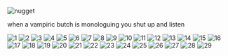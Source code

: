 ![nugget](https://github.com/user-attachments/assets/6d46317a-4c47-4465-8248-bf14952bae71)

when a vampiric butch is monologuing you shut up and listen


![1](https://external-media.spacehey.net/media/s9ANY5RT3xn3Vo0PHxWUaqLN9gnUO463H9eVR6wPkbDk=/https://images-wixmp-ed30a86b8c4ca887773594c2.wixmp.com/f/e0ceb378-0057-4dad-9b54-9fdd304a890f/dg3l2kb-284f1a4e-5415-4e2b-9f3d-ed2c5c091651.gif?token=eyJ0eXAiOiJKV1QiLCJhbGciOiJIUzI1NiJ9.eyJzdWIiOiJ1cm46YXBwOjdlMGQxODg5ODIyNjQzNzNhNWYwZDQxNWVhMGQyNmUwIiwiaXNzIjoidXJuOmFwcDo3ZTBkMTg4OTgyMjY0MzczYTVmMGQ0MTVlYTBkMjZlMCIsIm9iaiI6W1t7InBhdGgiOiJcL2ZcL2UwY2ViMzc4LTAwNTctNGRhZC05YjU0LTlmZGQzMDRhODkwZlwvZGczbDJrYi0yODRmMWE0ZS01NDE1LTRlMmItOWYzZC1lZDJjNWMwOTE2NTEuZ2lmIn1dXSwiYXVkIjpbInVybjpzZXJ2aWNlOmZpbGUuZG93bmxvYWQiXX0.PJUjAlkQnA8JhI3DT2I6FwWRmTpyiU7NUd3MjuXkzSY) ![2](https://external-media.spacehey.net/media/sAmmzEwYU-D0pC_w6_kbMeiAaERkMKRqN-cZMJVQeAk8=/https://fc04.deviantart.net/fs70/f/2012/160/c/2/on_my_bed_by_prosaix-d52ulep.gif) ![3](https://external-media.spacehey.net/media/so-vvfUVS0Py_H8FWNhZ359bgc7k2UHk6b1yyRKd7PT4=/https://images-wixmp-ed30a86b8c4ca887773594c2.wixmp.com/f/436ac9a3-df4e-4e3f-b385-2ada535a70d7/d143qwm-fbe8675f-fa1d-49cc-bcf6-2f2cf3646cc6.png/v1/fill/w_99,h_56/why_i_boycotted_fandoms__by_lostforeveragain_d143qwm-fullview.png?token=eyJ0eXAiOiJKV1QiLCJhbGciOiJIUzI1NiJ9.eyJzdWIiOiJ1cm46YXBwOjdlMGQxODg5ODIyNjQzNzNhNWYwZDQxNWVhMGQyNmUwIiwiaXNzIjoidXJuOmFwcDo3ZTBkMTg4OTgyMjY0MzczYTVmMGQ0MTVlYTBkMjZlMCIsIm9iaiI6W1t7ImhlaWdodCI6Ijw9NTYiLCJwYXRoIjoiXC9mXC80MzZhYzlhMy1kZjRlLTRlM2YtYjM4NS0yYWRhNTM1YTcwZDdcL2QxNDNxd20tZmJlODY3NWYtZmExZC00OWNjLWJjZjYtMmYyY2YzNjQ2Y2M2LnBuZyIsIndpZHRoIjoiPD05OSJ9XV0sImF1ZCI6WyJ1cm46c2VydmljZTppbWFnZS5vcGVyYXRpb25zIl19.TGNVQ8AyIqWJEdCzZndeIaaptsU6bkIfGb_TUAl-i9M) ![4](https://external-media.spacehey.net/media/sn6Y__dU4C0YurvHn-iQsR8eySi14Z9drdAyefsquwbo=/https://y2k.neocities.org/stamps/tumblr_inline_pe6lvyKkO11v11djx_1280.gif) ![5](https://external-media.spacehey.net/media/sJoK00A0IrM0vJ9j6sL8UPRrOsnW_xazGlzBH18qny4A=/https://images-wixmp-ed30a86b8c4ca887773594c2.wixmp.com/f/8b1be5d1-435e-46d3-885b-2a55e5f1669e/d24qzm3-016cd98b-e5eb-486f-a5db-41903576cbac.gif?token=eyJ0eXAiOiJKV1QiLCJhbGciOiJIUzI1NiJ9.eyJzdWIiOiJ1cm46YXBwOjdlMGQxODg5ODIyNjQzNzNhNWYwZDQxNWVhMGQyNmUwIiwiaXNzIjoidXJuOmFwcDo3ZTBkMTg4OTgyMjY0MzczYTVmMGQ0MTVlYTBkMjZlMCIsIm9iaiI6W1t7InBhdGgiOiJcL2ZcLzhiMWJlNWQxLTQzNWUtNDZkMy04ODViLTJhNTVlNWYxNjY5ZVwvZDI0cXptMy0wMTZjZDk4Yi1lNWViLTQ4NmYtYTVkYi00MTkwMzU3NmNiYWMuZ2lmIn1dXSwiYXVkIjpbInVybjpzZXJ2aWNlOmZpbGUuZG93bmxvYWQiXX0.FsikLsNObpNuMAYZIWlB8id35ZhdjLenhtwUFRY_5IM) ![6](https://external-media.spacehey.net/media/sYoVDjHqXuIODXszJsH2xU080W_v2SXLbqVbfEj6WXgc=/https://images-wixmp-ed30a86b8c4ca887773594c2.wixmp.com/f/0e71bd7e-a3f6-4fee-bb67-b1dba8f7fdec/d18973u-a429b520-a376-4b9e-a434-96a4d4bb77f3.png?token=eyJ0eXAiOiJKV1QiLCJhbGciOiJIUzI1NiJ9.eyJzdWIiOiJ1cm46YXBwOjdlMGQxODg5ODIyNjQzNzNhNWYwZDQxNWVhMGQyNmUwIiwiaXNzIjoidXJuOmFwcDo3ZTBkMTg4OTgyMjY0MzczYTVmMGQ0MTVlYTBkMjZlMCIsIm9iaiI6W1t7InBhdGgiOiJcL2ZcLzBlNzFiZDdlLWEzZjYtNGZlZS1iYjY3LWIxZGJhOGY3ZmRlY1wvZDE4OTczdS1hNDI5YjUyMC1hMzc2LTRiOWUtYTQzNC05NmE0ZDRiYjc3ZjMucG5nIn1dXSwiYXVkIjpbInVybjpzZXJ2aWNlOmZpbGUuZG93bmxvYWQiXX0.-TIBiKIqsCfd1R_2kYQrmRoIqQ2jvsirV8AizTZ3feA) ![7](https://external-media.spacehey.net/media/sZZZjQX-tjmWu7WYW1z39sYIZhmDIWClFTWX1CMq4LLQ=/https://images-wixmp-ed30a86b8c4ca887773594c2.wixmp.com/f/50b0101e-945f-44f0-83bb-a0b9b460867b/dba51ws-05d38f44-26fc-4977-9a3f-f1d1652c557c.gif?token=eyJ0eXAiOiJKV1QiLCJhbGciOiJIUzI1NiJ9.eyJzdWIiOiJ1cm46YXBwOjdlMGQxODg5ODIyNjQzNzNhNWYwZDQxNWVhMGQyNmUwIiwiaXNzIjoidXJuOmFwcDo3ZTBkMTg4OTgyMjY0MzczYTVmMGQ0MTVlYTBkMjZlMCIsIm9iaiI6W1t7InBhdGgiOiJcL2ZcLzUwYjAxMDFlLTk0NWYtNDRmMC04M2JiLWEwYjliNDYwODY3YlwvZGJhNTF3cy0wNWQzOGY0NC0yNmZjLTQ5NzctOWEzZi1mMWQxNjUyYzU1N2MuZ2lmIn1dXSwiYXVkIjpbInVybjpzZXJ2aWNlOmZpbGUuZG93bmxvYWQiXX0.-zwP0VAr3IAgN9j2CkBTYzWTiPtQie_xzEb0pyJuSlc) ![8](https://external-media.spacehey.net/media/sydcJIyw9I76Hq8Gc1RXKUjmG4t3sZ2mkG9pAgpfcQUM=/https://images-wixmp-ed30a86b8c4ca887773594c2.wixmp.com/f/50b0101e-945f-44f0-83bb-a0b9b460867b/daq22e3-34bbfbf2-ced8-4a5e-a9f2-28cc068111b2.gif?token=eyJ0eXAiOiJKV1QiLCJhbGciOiJIUzI1NiJ9.eyJzdWIiOiJ1cm46YXBwOjdlMGQxODg5ODIyNjQzNzNhNWYwZDQxNWVhMGQyNmUwIiwiaXNzIjoidXJuOmFwcDo3ZTBkMTg4OTgyMjY0MzczYTVmMGQ0MTVlYTBkMjZlMCIsIm9iaiI6W1t7InBhdGgiOiJcL2ZcLzUwYjAxMDFlLTk0NWYtNDRmMC04M2JiLWEwYjliNDYwODY3YlwvZGFxMjJlMy0zNGJiZmJmMi1jZWQ4LTRhNWUtYTlmMi0yOGNjMDY4MTExYjIuZ2lmIn1dXSwiYXVkIjpbInVybjpzZXJ2aWNlOmZpbGUuZG93bmxvYWQiXX0.T87Kbr6BappOUl2wKYSIfkphZ1Tx-wSW4HMW3fTWDpw) ![9](https://external-media.spacehey.net/media/s0O4aDYGZNQ7c9B1HCjHT0aXr7X5kW2S_MJSghi5JdeQ=/https://64.media.tumblr.com/c0eac4a7798fac0d26f012315a8fff9c/ac6c0c6cdb1f498a-b3/s100x200/d030e1aa9a3035dba1a0f7723d4010daee448567.gifv) ![10](https://external-media.spacehey.net/media/srSfCD3xYp9AuecREGBlAN46XRCTtDlizThGoG6vzbOg=/https://i.ibb.co/gDN7P6f/ezgif-com-rotate.gif) ![11](https://external-media.spacehey.net/media/seJDP-rMoI9AVQaN57sMFAEZVnCKtOuU-5JCiZwNXpP0=/https://i.ibb.co/r4cTv1v/smile-dog-stamp-by-spikytastic-d2n53fc-fullview.png) ![12](https://external-media.spacehey.net/media/shbjL0lczRhm8GFX3cMV_r2vRLOpB_iUQ3PmGhovARgk=/https://64.media.tumblr.com/9d76c020cadbe86688df06d606d189d7/1830c190cfcbdfbb-4a/s250x400/35dc2e37f4766d0aad262c67cb7ef378b2c0a1c5.gif) ![13](https://external-media.spacehey.net/media/sULJD9_UqH3ujl4K6GCeRqfFswC-ebsLXaayQFO7GM-U=/https://images-wixmp-ed30a86b8c4ca887773594c2.wixmp.com/f/c55e01b3-4c96-4c8b-8440-3aedd81ddfbe/d4o3uti-d7e07450-c08b-442a-b2a9-941695159da0.gif?token=eyJ0eXAiOiJKV1QiLCJhbGciOiJIUzI1NiJ9.eyJzdWIiOiJ1cm46YXBwOjdlMGQxODg5ODIyNjQzNzNhNWYwZDQxNWVhMGQyNmUwIiwiaXNzIjoidXJuOmFwcDo3ZTBkMTg4OTgyMjY0MzczYTVmMGQ0MTVlYTBkMjZlMCIsIm9iaiI6W1t7InBhdGgiOiJcL2ZcL2M1NWUwMWIzLTRjOTYtNGM4Yi04NDQwLTNhZWRkODFkZGZiZVwvZDRvM3V0aS1kN2UwNzQ1MC1jMDhiLTQ0MmEtYjJhOS05NDE2OTUxNTlkYTAuZ2lmIn1dXSwiYXVkIjpbInVybjpzZXJ2aWNlOmZpbGUuZG93bmxvYWQiXX0.si_8jaRXFcFM54YBqokGHROL8zmCU_P3f5vbdmAg4CQ) ![14](https://external-media.spacehey.net/media/sm9WqyI2-K9DrBeriYR23nJJXgB-tFEgHqJLFu0oRQH8=/https://gligar.neocities.org/bounce.gif) ![15](https://external-media.spacehey.net/media/s15mofZOLSau4xv0OT9xMLJxfCn5asqJ1avsSKAya9O4=/https://images-wixmp-ed30a86b8c4ca887773594c2.wixmp.com/f/b21dc78f-7fee-40bb-b00d-c30fc402db65/d7doq9f-31319557-b518-4ed2-bdc6-836f70048ed7.gif?token=eyJ0eXAiOiJKV1QiLCJhbGciOiJIUzI1NiJ9.eyJzdWIiOiJ1cm46YXBwOjdlMGQxODg5ODIyNjQzNzNhNWYwZDQxNWVhMGQyNmUwIiwiaXNzIjoidXJuOmFwcDo3ZTBkMTg4OTgyMjY0MzczYTVmMGQ0MTVlYTBkMjZlMCIsIm9iaiI6W1t7InBhdGgiOiJcL2ZcL2IyMWRjNzhmLTdmZWUtNDBiYi1iMDBkLWMzMGZjNDAyZGI2NVwvZDdkb3E5Zi0zMTMxOTU1Ny1iNTE4LTRlZDItYmRjNi04MzZmNzAwNDhlZDcuZ2lmIn1dXSwiYXVkIjpbInVybjpzZXJ2aWNlOmZpbGUuZG93bmxvYWQiXX0.PWq17uxUo2urHbm73-ztrEY4AnQCcpG3a23KPVb6bP0) ![16](https://external-media.spacehey.net/media/sNQ3Y0EKMZiNhTbQzxDGuGWzNrPz52jr17qAXGXo403E=/https://files.catbox.moe/rqxwfa.gif) ![17](https://external-media.spacehey.net/media/sEG23KZ-9FoAi1V9lywNMD9-V9yTr1aOjxnRpCz6HfCU=/https://gligar.neocities.org/20p.gif) ![18](https://external-media.spacehey.net/media/sPViCyfMz82J4SxM8ku0zBsYPtPeH6m5Im86_2vx056Y=/https://images-wixmp-ed30a86b8c4ca887773594c2.wixmp.com/f/d88e4e42-ff29-4996-8887-5bdb81a8f29f/d6lbdlr-f50b9f99-8c24-4f47-9fa6-7cd734a23ef8.png?token=eyJ0eXAiOiJKV1QiLCJhbGciOiJIUzI1NiJ9.eyJzdWIiOiJ1cm46YXBwOjdlMGQxODg5ODIyNjQzNzNhNWYwZDQxNWVhMGQyNmUwIiwiaXNzIjoidXJuOmFwcDo3ZTBkMTg4OTgyMjY0MzczYTVmMGQ0MTVlYTBkMjZlMCIsIm9iaiI6W1t7InBhdGgiOiJcL2ZcL2Q4OGU0ZTQyLWZmMjktNDk5Ni04ODg3LTViZGI4MWE4ZjI5ZlwvZDZsYmRsci1mNTBiOWY5OS04YzI0LTRmNDctOWZhNi03Y2Q3MzRhMjNlZjgucG5nIn1dXSwiYXVkIjpbInVybjpzZXJ2aWNlOmZpbGUuZG93bmxvYWQiXX0.71iFDt9GPFeyZXgk8AKghqbfJkIdIdtsEvUszk3Xahw) ![19](https://external-media.spacehey.net/media/s-_sZKg4CYgumFzADQtFE_w9zQKcaseJc27ZxCkk_l0s=/https://images-wixmp-ed30a86b8c4ca887773594c2.wixmp.com/f/6ea2e59a-916e-4a16-af1b-188ecf984fcc/d4mxncl-cc37d245-622c-4b2b-9b58-3099bd0b75ed.gif?token=eyJ0eXAiOiJKV1QiLCJhbGciOiJIUzI1NiJ9.eyJzdWIiOiJ1cm46YXBwOjdlMGQxODg5ODIyNjQzNzNhNWYwZDQxNWVhMGQyNmUwIiwiaXNzIjoidXJuOmFwcDo3ZTBkMTg4OTgyMjY0MzczYTVmMGQ0MTVlYTBkMjZlMCIsIm9iaiI6W1t7InBhdGgiOiJcL2ZcLzZlYTJlNTlhLTkxNmUtNGExNi1hZjFiLTE4OGVjZjk4NGZjY1wvZDRteG5jbC1jYzM3ZDI0NS02MjJjLTRiMmItOWI1OC0zMDk5YmQwYjc1ZWQuZ2lmIn1dXSwiYXVkIjpbInVybjpzZXJ2aWNlOmZpbGUuZG93bmxvYWQiXX0.ohOyDERSW7lLC6R9JANvhStNTf4RSWGNKraIVvQSd60) ![20](https://external-media.spacehey.net/media/s9pTgyaxjKuDX6oO7xBGGF1vJFBtrTOs5MvcajxrOGT4=/https://images-wixmp-ed30a86b8c4ca887773594c2.wixmp.com/f/d9803fe6-5583-480c-b704-523f711aae4a/d9tq0vd-e771610b-7d4c-4b02-a493-9993490fbfdd.png?token=eyJ0eXAiOiJKV1QiLCJhbGciOiJIUzI1NiJ9.eyJzdWIiOiJ1cm46YXBwOjdlMGQxODg5ODIyNjQzNzNhNWYwZDQxNWVhMGQyNmUwIiwiaXNzIjoidXJuOmFwcDo3ZTBkMTg4OTgyMjY0MzczYTVmMGQ0MTVlYTBkMjZlMCIsIm9iaiI6W1t7InBhdGgiOiJcL2ZcL2Q5ODAzZmU2LTU1ODMtNDgwYy1iNzA0LTUyM2Y3MTFhYWU0YVwvZDl0cTB2ZC1lNzcxNjEwYi03ZDRjLTRiMDItYTQ5My05OTkzNDkwZmJmZGQucG5nIn1dXSwiYXVkIjpbInVybjpzZXJ2aWNlOmZpbGUuZG93bmxvYWQiXX0.7thH4b-mm0ZEnL-80Lr48TECwSFhiKCGcsdAHcLiCck) ![21](https://external-media.spacehey.net/media/skqIrjry-8VD-erN7rAeGiUMBS4QhO9bZ1oi7nClprRw=/https://images-wixmp-ed30a86b8c4ca887773594c2.wixmp.com/f/123d674b-ec3a-48d6-974e-6735d6a62320/d4z9lzs-9a3477b8-e1b5-4599-bff5-a97a20c3d2d4.png?token=eyJ0eXAiOiJKV1QiLCJhbGciOiJIUzI1NiJ9.eyJzdWIiOiJ1cm46YXBwOjdlMGQxODg5ODIyNjQzNzNhNWYwZDQxNWVhMGQyNmUwIiwiaXNzIjoidXJuOmFwcDo3ZTBkMTg4OTgyMjY0MzczYTVmMGQ0MTVlYTBkMjZlMCIsIm9iaiI6W1t7InBhdGgiOiJcL2ZcLzEyM2Q2NzRiLWVjM2EtNDhkNi05NzRlLTY3MzVkNmE2MjMyMFwvZDR6OWx6cy05YTM0NzdiOC1lMWI1LTQ1OTktYmZmNS1hOTdhMjBjM2QyZDQucG5nIn1dXSwiYXVkIjpbInVybjpzZXJ2aWNlOmZpbGUuZG93bmxvYWQiXX0.1roGXq6XezqzL2TWbzKMtrBUWQNrZoKvlEP7JwKBMgs) ![22](https://external-media.spacehey.net/media/sjebE9TadRJIxnmLivHuKX1snmy0Ewdu-96C18GvYrTg=/https://images-wixmp-ed30a86b8c4ca887773594c2.wixmp.com/f/cae89c69-5ef3-4223-9224-500e3bd3867c/d8wsw7a-1183e1e8-8afc-4c94-9c56-5a10318dd0f2.gif?token=eyJ0eXAiOiJKV1QiLCJhbGciOiJIUzI1NiJ9.eyJzdWIiOiJ1cm46YXBwOjdlMGQxODg5ODIyNjQzNzNhNWYwZDQxNWVhMGQyNmUwIiwiaXNzIjoidXJuOmFwcDo3ZTBkMTg4OTgyMjY0MzczYTVmMGQ0MTVlYTBkMjZlMCIsIm9iaiI6W1t7InBhdGgiOiJcL2ZcL2NhZTg5YzY5LTVlZjMtNDIyMy05MjI0LTUwMGUzYmQzODY3Y1wvZDh3c3c3YS0xMTgzZTFlOC04YWZjLTRjOTQtOWM1Ni01YTEwMzE4ZGQwZjIuZ2lmIn1dXSwiYXVkIjpbInVybjpzZXJ2aWNlOmZpbGUuZG93bmxvYWQiXX0.sad5XINkofpbphkY8fbj275shMCIE1rtEJhtKyk4SLA) ![23](https://external-media.spacehey.net/media/sTeOUX_ucOBeUkRL6DQTtYWQGGCtDzE28i0H9Vmp25sU=/https://64.media.tumblr.com/666375f8651cec34831e50986e7a5ff7/ceb9930b2c06a68c-87/s100x200/312b5ec225032ea16d836b2f024913f6fe533518.pnj) ![24](https://64.media.tumblr.com/25d59ab28bba2fb45d96459e0f441a10/0b66a1d5af075f21-6d/s100x200/0d884edde14b5658111679ab45a099fdd689863a.gif) ![25](https://64.media.tumblr.com/7d6e793fa14d958a7bf6417cc35f637d/tumblr_prvd2jyhvv1xzybrpo1_100.png) ![26](https://external-media.spacehey.net/media/saXOGc_oeefrwMQ5A6f4lc58rh1RhCVjbz1eEA6EZMJs=/https://pomelo.lol/pix/stamps/nu/d1m39i3-c0767a1e-2cdc-4686-9b93-af0680fc9706.jpg) ![27](https://external-media.spacehey.net/media/sYkUTNwLmrAk3E52qohfWP9skfl9jRptDIMU9VKDhVZM=/https://nustuff.carrd.co/assets/images/gallery23/81e73daa.gif?v=0a15e1db) ![28](https://external-media.spacehey.net/media/sp8Bc-KhG0WdzCNJ88hTQ_UwXCoJWvYFW4MhukSte2-U=/https://nustuff.carrd.co/assets/images/gallery04/4771f1b2.jpg?v=0a15e1db) ![29](https://external-media.spacehey.net/media/sK3_XMp354ejyerGzUomAdtQc3iJyku5u-QzZkTHrJRc=/https://raining-starss.neocities.org/garfpenis%20(1).png)
